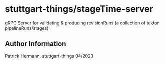 # stuttgart-things/stageTime-server

gRPC Server for validating & producing revisionRuns (a collection of tekton pipelineRuns/stages)

Author Information
------------------
Patrick Hermann, stuttgart-things 04/2023
